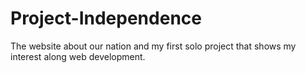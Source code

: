 # Project-Independence
The website about our nation and my first solo project that shows my interest along web development.
